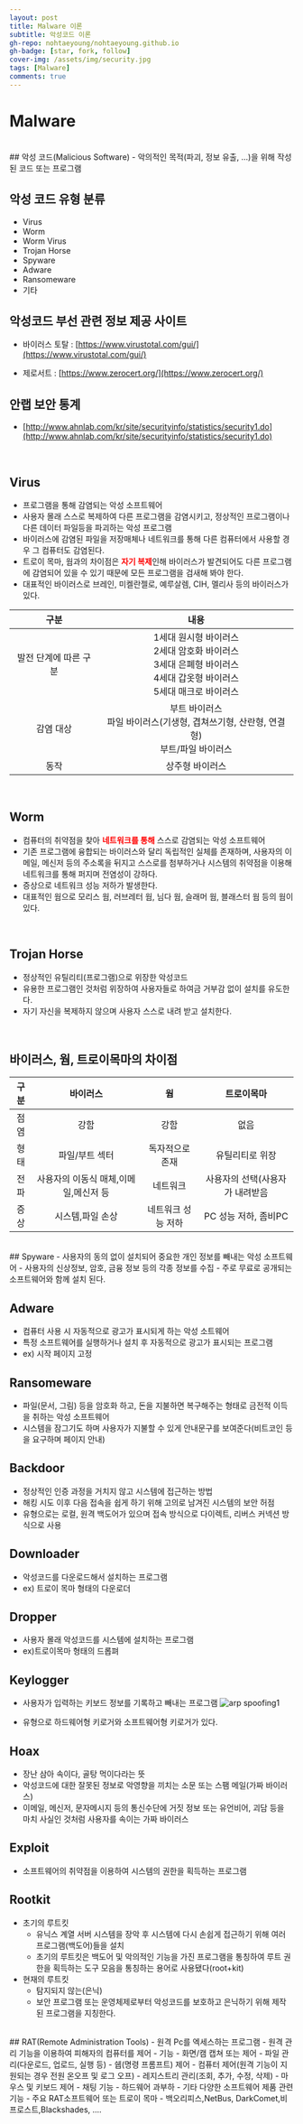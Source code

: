 ```yaml
---
layout: post
title: Malware 이론
subtitle: 악성코드 이론
gh-repo: nohtaeyoung/nohtaeyoung.github.io
gh-badge: [star, fork, follow]
cover-img: /assets/img/security.jpg
tags: [Malware]
comments: true
---
```


# Malware
<br>
## 악성 코드(Malicious Software)
- 악의적인 목적(파괴, 정보 유출, ...)을 위해 작성 된 코드 또는 프로그램

## 악성 코드 유형 분류
- Virus
- Worm
- Worm Virus
- Trojan Horse
- Spyware
- Adware
- Ransomeware
- 기타

## 악성코드 부선 관련 정보 제공 사이트
- 바이러스 토탈 : [https://www.virustotal.com/gui/](https://www.virustotal.com/gui/)

- 제로서트 : [https://www.zerocert.org/](https://www.zerocert.org/)

## 안랩 보안 통계
- [http://www.ahnlab.com/kr/site/securityinfo/statistics/security1.do](http://www.ahnlab.com/kr/site/securityinfo/statistics/security1.do)
<br>

## Virus
- 프로그램을 통해 감염되는 악성 소프트웨어
- 사용자 몰래 스스로 복제하여 다른 프로그램을 감염시키고, 정상적인 프로그램이나 다른 데이터 파일등을 파괴하는 악성 프로그램
- 바이러스에 감염된 파일을 저장매체나 네트워크를 통해 다른 컴퓨터에서 사용할 경우 그 컴퓨터도 감염된다.
- 트로이 목마, 웜과의 차이점은 <b style="color:red">자기 복제</b>인해 바이러스가 발견되어도 다른 프로그램에 감염되어 있을 수 있기 때문에 모든 프로그램을 검새해 봐야 한다.
- 대표적인 바이러스로 브레인, 미켈란젤로, 예루살렘, CIH, 멜리사 등의 바이러스가 있다.

|구분|내용|
|:---:|:---:|
|발전 단계에 따른 구분|1세대 원시형 바이러스<br>2세대 암호화 바이러스<br>3세대 은폐형 바이러스<br>4세대 갑옷형 바이러스<br>5세대 매크로 바이러스|
|감염 대상|부트 바이러스<br>파일 바이러스(기생형, 겹쳐쓰기형, 산란형, 연결형)<br>부트/파일 바이러스|
|동작|상주형 바이러스|비상주형 바이러스|

<br>

## Worm
- 컴퓨터의 취약점을 찾아 <b style="color:red">네트워크를 통해</b> 스스로 감염되는 악성 소프트웨어
- 기존 프로그램에 융합되는 바이러스와 달리 독립적인 실체를 존재하며, 사용자의 이메일, 메신저 등의 주소록을 뒤지고 스스로를 첨부하거나 시스템의 취약점을 이용해 네트워크를 통해 퍼지며 전염성이 강하다.
- 증상으로 네트워크 성능 저하가 발생한다.
- 대표적인 웜으로 모리스 웜, 러브레터 웜, 님다 웜, 슬래머 웜, 블래스터 웜 등의 웜이 있다.

<br>

## Trojan Horse
- 정상적인 유틸리티(프로그램)으로 위장한 악성코드
- 유용한 프로그램인 것처럼 위장하여 사용자들로 하여금 거부감 없이 설치를 유도한다.
- 자기 자신을 복제하지 않으며 사용자 스스로 내려 받고 설치한다.

<br>

## 바이러스, 웜, 트로이목마의 차이점

|구분|바이러스|웜|트로이목마|
| :--------: | :----------: | :----------: | :----------: |
|점염|강함|강함|없음|
|형태|파일/부트 섹터|독자적으로 존재|유틸리티로 위장|
|전파|사용자의 이동식 매체,이메일,메신저 등|네트워크|사용자의 선택(사용자가 내려받음|
|증상|시스템,파일 손상|네트워크 성능 저하|PC 성능 저하, 좀비PC|

<br>
## Spyware
- 사용자의 동의 없이 설치되어 중요한 개인 정보를 빼내는 악성 소프트웨어
- 사용자의 신상정보, 암호, 금융 정보 등의 각종 정보를 수집
- 주로 무료로 공개되는 소프트웨어와 함께 설치 된다.

## Adware
- 컴퓨터 사용 시 자동적으로 광고가 표시되게 하는 악성 소트웨어
- 특정 소프트웨어를 실행하거나 설치 후 자동적으로 광고가 표시되는 프로그램
- ex) 시작 페이지 고정

## Ransomeware
- 파일(문서, 그림) 등을 암호화 하고, 돈을 지불하면 복구해주는 형태로 금전적 이득을 취하는 악성 소프트웨어
- 시스템을 잠그기도 하며 사용자가 지불할 수 있게 안내문구를 보여준다(비트코인 등을 요구하며 페이지 안내)

## Backdoor
- 정상적인 인증 과정을 거치지 않고 시스템에 접근하는 방법
- 해킹 시도 이후 다음 접속을 쉽게 하기 위해 고의로 남겨진 시스템의 보안 허점
- 유형으로는 로컬, 원격 백도어가 있으며 접속 방식으로 다이렉트, 리버스 커넥션 방식으로 사용

## Downloader
- 악성코드를 다운로드해서 설치하는 프로그램
- ex) 트로이 목마 형태의 다운로더

## Dropper
- 사용자 몰래 악성코드를 시스템에 설치하는 프로그램
- ex)트로이목마 형태의 드롭펴

## Keylogger
- 사용자가 입력하는 키보드 정보를 기록하고 빼내는 프로그램
![arp spoofing1](../assets/img/maware1_1.png) 

- 유형으로 하드웨어형 키로거와 소프트웨어형 키로거가 있다.

## Hoax
- 장난 삼아 속이다, 골탕 먹이다라는 뜻
- 악성코드에 대한 잘못된 정보로 악영향을 끼치는 소문 또는 스팸 메일(가짜 바이러스)
- 이메일, 메신저, 문자메시지 등의 통신수단에 거짓 정보 또는 유언비어, 괴담 등을 마치 사실인 것처럼 사용자를 속이는 가짜 바이러스

## Exploit
- 소프트웨어의 취약점을 이용하여 시스템의 권한을 획득하는 프로그램

## Rootkit
- 초기의 루트킷
  - 유닉스 계열 서버 시스템을 장악 후 시스템에 다시 손쉽게 접근하기 위해 여러 프로그램(백도어)들을 설치
  - 초기의 루트킷은 백도어 및 악의적인 기능을 가진 프로그램을 통칭하여 루트 권한을 획득하는 도구 모음을 통칭하는 용어로 사용됐다(root+kit)
- 현재의 루트킷
  - 탐지되지 않는(은닉)
  - 보안 프로그램 또는 운영체제로부터 악성코드를 보호하고 은닉하기 위해 제작된 프로그램을 지칭한다.

<br>
## RAT(Remote Administration Tools)
- 원격 Pc를 엑세스하는 프로그램
- 원격 관리 기능을 이용하여 피해자의 컴퓨터를 제어
- 기능
  - 화면/캠 캡쳐 또는 제어
  - 파일 관리(다운로드, 업로드, 실행 등)
  - 쉡(명령 프롬프트) 제어
  - 컴퓨터 제어(원격 기능이 지원되는 경우 전원 온오프 및 로그 오프)
  - 레지스트리 관리(조회, 추가, 수정, 삭제)
  - 마우스 및 키보드 제어
  - 채팅 기능
  - 하드웨어 과부하
  - 기타 다양한 소프트웨어 제품 관련 기능
- 주요 RAT소프트웨어 또는 트로이 목마
  - 백오리피스,NetBus, DarkComet,비프로스트,Blackshades, ....



